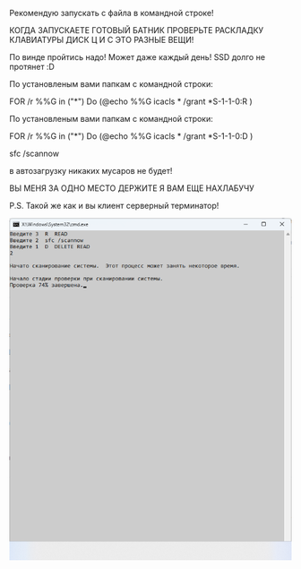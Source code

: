 Рекомендую запускать с файла в командной строке!

КОГДА ЗАПУСКАЕТЕ ГОТОВЫЙ БАТНИК ПРОВЕРЬТЕ РАСКЛАДКУ КЛАВИАТУРЫ ДИСК Ц И С ЭТО РАЗНЫЕ ВЕЩИ!

По винде пройтись надо! Может даже каждый день! SSD долго не протянет :D

По установленым вами папкам с командной строки:

FOR /r %%G in ("*") Do (@echo %%G
icacls * /grant *S-1-1-0:R )

По установленым вами папкам с командной строки:

FOR /r %%G in ("*") Do (@echo %%G
icacls * /grant *S-1-1-0:D )

sfc /scannow


в автозагрузку
никаких мусаров не будет!

ВЫ МЕНЯ ЗА ОДНО МЕСТО ДЕРЖИТЕ Я ВАМ ЕЩЕ НАХЛАБУЧУ

P.S. Такой же как и вы клиент серверный терминатор!

![1](https://github.com/selecitevww/ANTI-MUSARA-BAT-EVERY-DAY/blob/main/234234.png)

